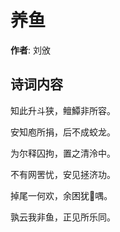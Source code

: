 # 养鱼

**作者**: 刘攽

## 诗词内容

知此升斗狭，鳣鱏非所容。

安知庖所捐，后不成蛟龙。

为尔释囚拘，置之清泠中。

不有网罟忧，安见拯济功。

掉尾一何欢，余困犹𪡋喁。

孰云我非鱼，正见所乐同。

